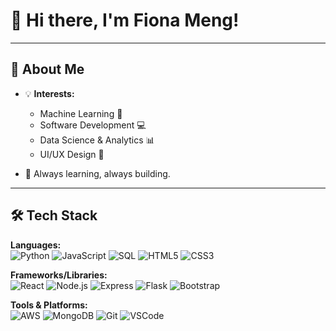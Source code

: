 # 👋 Hi there, I'm Fiona Meng!

---

## 🚀 About Me

- 💡 **Interests:**

  - Machine Learning 🤖
  - Software Development 💻
  - Data Science & Analytics 📊
  - UI/UX Design 🎨

- 🌱 Always learning, always building.

---

## 🛠️ Tech Stack

**Languages:**  
![Python](https://img.shields.io/badge/-Python-3776AB?logo=python&logoColor=white&style=flat-square)
![JavaScript](https://img.shields.io/badge/-JavaScript-F7DF1E?logo=javascript&logoColor=black&style=flat-square)
![SQL](https://img.shields.io/badge/-SQL-4479A1?logo=postgresql&logoColor=white&style=flat-square)
![HTML5](https://img.shields.io/badge/-HTML5-E34F26?logo=html5&logoColor=white&style=flat-square)
![CSS3](https://img.shields.io/badge/-CSS3-1572B6?logo=css3&logoColor=white&style=flat-square)

**Frameworks/Libraries:**  
![React](https://img.shields.io/badge/-React-20232A?logo=react&logoColor=61DAFB&style=flat-square)
![Node.js](https://img.shields.io/badge/-Node.js-339933?logo=nodedotjs&logoColor=white&style=flat-square)
![Express](https://img.shields.io/badge/-Express-000000?logo=express&logoColor=white&style=flat-square)
![Flask](https://img.shields.io/badge/-Flask-000000?logo=flask&logoColor=white&style=flat-square)
![Bootstrap](https://img.shields.io/badge/-Bootstrap-7952B3?logo=bootstrap&logoColor=white&style=flat-square)

**Tools & Platforms:**  
![AWS](https://img.shields.io/badge/-AWS-232F3E?logo=amazonaws&logoColor=white&style=flat-square)
![MongoDB](https://img.shields.io/badge/-MongoDB-47A248?logo=mongodb&logoColor=white&style=flat-square)
![Git](https://img.shields.io/badge/-Git-F05032?logo=git&logoColor=white&style=flat-square)
![VSCode](https://img.shields.io/badge/-VSCode-007ACC?logo=visualstudiocode&logoColor=white&style=flat-square)
